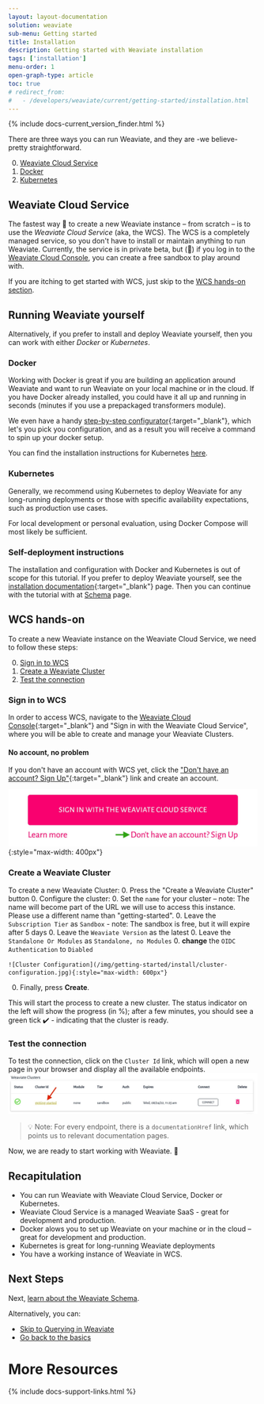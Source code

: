 ```yaml
---
layout: layout-documentation
solution: weaviate
sub-menu: Getting started
title: Installation
description: Getting started with Weaviate installation
tags: ['installation']
menu-order: 1
open-graph-type: article
toc: true
# redirect_from:
#   - /developers/weaviate/current/getting-started/installation.html
---
```


{% include docs-current_version_finder.html %}

There are three ways you can run Weaviate, and they are -we believe- pretty straightforward.

0. [Weaviate Cloud Service](#weaviate-cloud-service)
0. [Docker](#docker)
0. [Kubernetes](#kubernetes)

## Weaviate Cloud Service

The fastest way 🚀 to create a new Weaviate instance – from scratch – is to use the _Weaviate Cloud Service_ (aka, the WCS). The WCS is a completely managed service, so you don't have to install or maintain anything to run Weaviate. Currently, the service is in private beta, but (🤫) if you log in to the [Weaviate Cloud Console](https://console.semi.technology/), you can create a free sandbox to play around with.

If you are itching to get started with WCS, just skip to the [WCS hands-on section](#wcs-hands-on).

## Running Weaviate yourself

Alternatively, if you prefer to install and deploy Weaviate yourself, then you can work with either _Docker_ or _Kubernetes_.

<!-- TODO: create deploying to production guide and link it here.
>  
> Consult the [following guide](--link-here--) on how to run Weaviate in Production.
> 
> This is added as a blog post option
-->

### Docker

Working with Docker is great if you are building an application around Weaviate and want to run Weaviate on your local machine or in the cloud. If you have Docker already installed, you could have it all up and running in seconds (minutes if you use a  prepackaged transformers module).

We even have a handy [step-by-step configurator](../installation/#customize-your-weaviate-setup){:target="_blank"}, which let's you pick you configuration, and as a result you will receive a command to spin up your docker setup.

You can find the installation instructions for Kubernetes [here](../installation/#kubernetes-k8s).

<!--
Some examples of Docker Compose configurations you can make with the configurator.

* [Weaviate stand-alone (no modules)](https://configuration.semi.technology/v2/docker-compose/docker-compose.yml?enterprise_usage_collector=false&modules=standalone&runtime=docker-compose&weaviate_version={{ current_page_version }})
* [Weaviate with the `text2vec-transformers` module with GPU support](https://configuration.semi.technology/v2/docker-compose/docker-compose.yml?enterprise_usage_collector=false&gpu_support=true&media_type=text&modules=modules&ner_module=false&qna_module=false&runtime=docker-compose&spellcheck_module=false&text_module=text2vec-transformers&transformers_model=sentence-transformers-multi-qa-MiniLM-L6-cos-v1&weaviate_version={{ current_page_version }})
* [Weaviate with the `text2vec-openai` module](https://configuration.semi.technology/v2/docker-compose/docker-compose.yml?enterprise_usage_collector=false&media_type=text&modules=modules&ner_module=false&openai_key_approval=yes&qna_module=false&runtime=docker-compose&spellcheck_module=false&text_module=text2vec-openai&weaviate_version={{ current_page_version }})
* [Weaviate with `multi2vec-clip` module](https://configuration.semi.technology/v2/docker-compose/docker-compose.yml?clip_model=sentence-transformers-clip-ViT-B-32&enterprise_usage_collector=false&media_type=clip&modules=modules&ner_module=false&qna_module=false&runtime=docker-compose&spellcheck_module=false&weaviate_version={{ current_page_version }})
* [Weaviate with the `text2vec-openai` module and `Question Answering` transformers module with GPU support](https://configuration.semi.technology/v2/docker-compose/docker-compose.yml?enterprise_usage_collector=false&gpu_support=true&media_type=text&modules=modules&ner_module=false&openai_key_approval=yes&qna_module=true&qna_module_model=distilbert-base-uncased-distilled-squad&runtime=docker-compose&spellcheck_module=false&text_module=text2vec-openai&weaviate_version={{ current_page_version }})
* etcetera. -->

### Kubernetes

Generally, we recommend using Kubernetes to deploy Weaviate for any long-running deployments or those with specific availability expectations, such as production use cases.

For local development or personal evaluation, using Docker Compose will most likely be sufficient.

### Self-deployment instructions 

The installation and configuration with Docker and Kubernetes is out of scope for this tutorial. If you prefer to deploy Weaviate yourself, see the [installation documentation](/developers/weaviate/current/installation/){:target="_blank"} page. Then you can continue with the tutorial with at [Schema](/developers/weaviate/current/getting-started/schema.html) page.

## WCS hands-on

To create a new Weaviate instance on the Weaviate Cloud Service, we need to follow these steps:

0. [Sign in to WCS](#sign-in-to-wcs)
0. [Create a Weaviate Cluster](#create-a-weaviate-cluster)
0. [Test the connection](#test-the-connection)

### Sign in to WCS

In order to access WCS, navigate to the [Weaviate Cloud Console](https://console.semi.technology/){:target="_blank"} and "Sign in with the Weaviate Cloud Service", where you will be able to create and manage your Weaviate Clusters.

#### No account, no problem
If you don't have an account with WCS yet, click the ["Don't have an account? Sign Up"](https://auth.wcs.api.semi.technology/auth/realms/SeMI/protocol/openid-connect/registrations?client_id=wcs&response_type=code&redirect_uri=https://console.semi.technology/console/wcs){:target="_blank"} link and create an account.

![Register link](/img/getting-started/install/register.jpg){:style="max-width: 400px"}

### Create a Weaviate Cluster

To create a new Weaviate Cluster:
0. Press the "Create a Weaviate Cluster" button
0. Configure the cluster:
    0. Set the `name` for your cluster – note: The name will become part of the URL we will use to access this instance. Please use a different name than "getting-started".
    0. Leave the `Subscription Tier` as `Sandbox` - note: The sandbox is free, but it will expire after 5 days
    0. Leave the `Weaviate Version` as the latest
    0. Leave the `Standalone Or Modules` as `Standalone, no Modules`
    0. **change** the `OIDC Authentication` to `Diabled`
    
    ![Cluster Configuration](/img/getting-started/install/cluster-configuration.jpg){:style="max-width: 600px"}
0. Finally, press **Create**.

This will start the process to create a new cluster. The status indicator on the left will show the progress (in %); after a few minutes, you should see a green tick ✔️ - indicating that the cluster is ready.

### Test the connection

To test the connection, click on the `Cluster Id` link, which will open a new page in your browser and display all the available endpoints.
![Weaviate Cluster](/img/getting-started/install/weaviate-cluster.jpg)

> 💡 Note: For every endpoint, there is a `documentationHref` link, which points us to relevant documentation pages.

Now, we are ready to start working with Weaviate. 🎉


<!-- 
## Running Weaviate yourself

When running Weaviate yourself in production, you want to make sure you select the right hardware to run it on.  The benchmark pages in the documentation are helpful for this (more about this in this guide) too, take the following things into account when choosing the right hardware:

0. **Disks** – use SSD disks if possible. Weaviate works more efficiently on solid state disks than on spinning disks.
    0. SSD disks come in a wide variety of types and price ranges. You might want to experiment with this, but based on our experience, there is a marginal return when spending large amounts of money on extreme SSD types.
    0.Avoid network storage and go for block storage. Internally we use;
        0. [`gp3` on Amazon Web Services](https://aws.amazon.com/about-aws/whats-new/2020/12/introducing-new-amazon-ebs-general-purpose-volumes-gp3/)
        0. [`premium-rwo` for Google Cloud Platform](https://cloud.google.com/kubernetes-engine/docs/how-to/persistent-volumes/gce-pd-csi-driver#create_a_storageclass)
        0. [`Premium SSD` for Microsoft Azure](https://docs.microsoft.com/en-us/azure/virtual-machines/disks-types#premium-ssds)
0. **Memory** – make sure there is enough available to store the indices. To calculate to amount of memory needed for your vectors. Follow [this](../architecture/resources.html#an-example-calculation) calculation. You can learn more about memory usage in Weaviate [here](../architecture/resources.html#the-role-of-memory).
0. **CPUs** – adding more CPUs increases import speed or query time. Setting up [monitoring](../configuration/monitoring.html) for your Weaviate instance will help you determine if you need more or fewer CPUs in your setup.

## Kubernetes

> 💡 If you're new to Weaviate but familiar with Kubernetes. It might be an idea to use the [Docker-compose configurator](../installation/#customize-your-weaviate-setup) _first_ to see how Weaviate is structured.

For this one, you need to understand how Kubernetes works; these are just two handy things to know.

1. If you want to use Weaviate in combination with modules, it might be handy to check out the [Docker guide](#docker) first. It will align with the Helm charts.
2. You find all detailed Kubernetes instructions [here](../installation/#kubernetes-k8s).

```yaml
version: '3.4'
services:
  weaviate:
    image: semitechnologies/weaviate:1.14.0
    ports:
    - 8080:8080
    restart: on-failure:0
    environment:
      CONTEXTIONARY_URL: contextionary:9999
      QUERY_DEFAULTS_LIMIT: 25
      AUTHENTICATION_ANONYMOUS_ACCESS_ENABLED: 'true'
      PERSISTENCE_DATA_PATH: '/var/lib/weaviate'
      DEFAULT_VECTORIZER_MODULE: 'text2vec-contextionary'
      ENABLE_MODULES: text2vec-contextionary
      CLUSTER_HOSTNAME: 'node1'
  contextionary:
    environment:
      OCCURRENCE_WEIGHT_LINEAR_FACTOR: 0.75
      EXTENSIONS_STORAGE_MODE: weaviate
      EXTENSIONS_STORAGE_ORIGIN: http://weaviate:8080
      NEIGHBOR_OCCURRENCE_IGNORE_PERCENTILE: 5
      ENABLE_COMPOUND_SPLITTING: 'false'
    image: semitechnologies/contextionary:en0.16.0-v1.0.2
```

## Working with GPU-enabled containers

Let's just cut straight to the chase; running modules with ML models yourself (i.e., a Weaviate module where the model is encapsulated inside the module) on a CPU is just not going to work well. It's sloooow 🐌.

You can use the Kubernetes set up with modules _or_ run Weaviate with Docker on a machine with a GPU ([this Github Gist](https://gist.github.com/bobvanluijt/af6fe0fa392ca8f93e1fdc96fc1c86d8) contains an installation script to install Docker Compose with GPU support on a Debian machine)

## Recapitulation

* There is a configurator you can use to configure your Weaviate instance.
* You can run Weaviate with Docker, Kubernetes, or with the Weaviate Cloud Service.
* Running Weaviate Modules with an encepsulated ML-model on CPUs is slow. -->

## Recapitulation

* You can run Weaviate with Weaviate Cloud Service, Docker or Kubernetes.
* Weaviate Cloud Service is a managed Weaviate SaaS - great for development and production.
* Docker alows you to set up Weaviate on your machine or in the cloud – great for development and production.
* Kubernetes is great for long-running Weaviate deployments
* You have a working instance of Weaviate in WCS.

## Next Steps

Next, [learn about the Weaviate Schema](./schema.html).

Alternatively, you can:
* [Skip to Querying in Weaviate](./query.html)
* [Go back to the basics](./basics.html)

# More Resources

{% include docs-support-links.html %}
